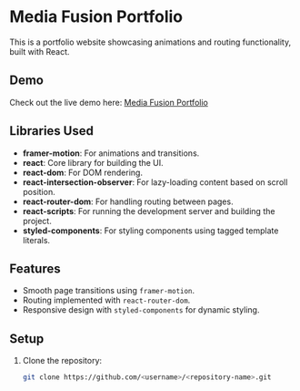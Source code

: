 # Media Fusion Portfolio

This is a portfolio website showcasing animations and routing functionality, built with React.

## Demo

Check out the live demo here: [Media Fusion Portfolio](https://ahmednadeemgondal.github.io/media-fusion-portfolio/)

## Libraries Used

- **framer-motion**: For animations and transitions.
- **react**: Core library for building the UI.
- **react-dom**: For DOM rendering.
- **react-intersection-observer**: For lazy-loading content based on scroll position.
- **react-router-dom**: For handling routing between pages.
- **react-scripts**: For running the development server and building the project.
- **styled-components**: For styling components using tagged template literals.

## Features

- Smooth page transitions using `framer-motion`.
- Routing implemented with `react-router-dom`.
- Responsive design with `styled-components` for dynamic styling.

## Setup

1. Clone the repository:
   ```bash
   git clone https://github.com/<username>/<repository-name>.git
   ```
